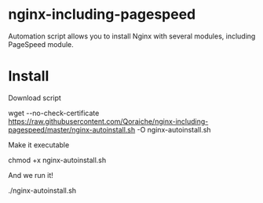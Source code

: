 # nginx-including-pagespeed
Automation script allows you to install Nginx with several modules, including PageSpeed module.

# Install

Download script

wget --no-check-certificate https://raw.githubusercontent.com/Qoraiche/nginx-including-pagespeed/master/nginx-autoinstall.sh -O nginx-autoinstall.sh

Make it executable

chmod +x nginx-autoinstall.sh

And we run it!

./nginx-autoinstall.sh
